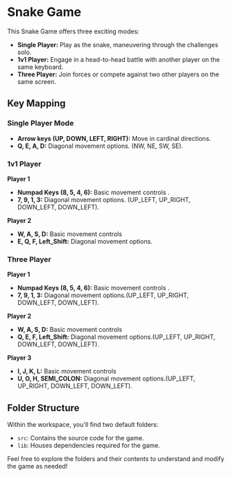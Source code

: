 # Snake Game

This Snake Game offers three exciting modes:

- **Single Player:** Play as the snake, maneuvering through the challenges solo.
- **1v1 Player:** Engage in a head-to-head battle with another player on the same keyboard.
- **Three Player:** Join forces or compete against two other players on the same screen.

## Key Mapping

### Single Player Mode
- **Arrow keys (UP, DOWN, LEFT, RIGHT):** Move in cardinal directions.
- **Q, E, A, D:**                          Diagonal movement options. (NW, NE, SW, SE).

### 1v1 Player
**Player 1**
- **Numpad Keys (8, 5, 4, 6):** Basic movement controls .
- **7, 9, 1, 3:**       Diagonal movement options.  (UP_LEFT, UP_RIGHT, DOWN_LEFT, DOWN_LEFT).

**Player 2**
- **W, A, S, D:**          Basic movement controls
- **E, Q, F, Left_Shift:** Diagonal movement options. 


### Three Player
**Player 1**
- **Numpad Keys (8, 5, 4, 6):** Basic movement controls .
- **7, 9, 1, 3:**         Diagonal movement options.(UP_LEFT, UP_RIGHT, DOWN_LEFT, DOWN_LEFT).

**Player 2**
- **W, A, S, D:**          Basic movement controls
- **Q, E, F, Left_Shift:** Diagonal movement options.(UP_LEFT, UP_RIGHT, DOWN_LEFT, DOWN_LEFT). 

**Player 3**
- **I, J, K, L:**          Basic movement controls
- **U, O, H, SEMI_COLON:** Diagonal movement options.(UP_LEFT, UP_RIGHT, DOWN_LEFT, DOWN_LEFT). 



## Folder Structure

Within the workspace, you'll find two default folders:

- `src`: Contains the source code for the game.
- `lib`: Houses dependencies required for the game.

Feel free to explore the folders and their contents to understand and modify the game as needed!
